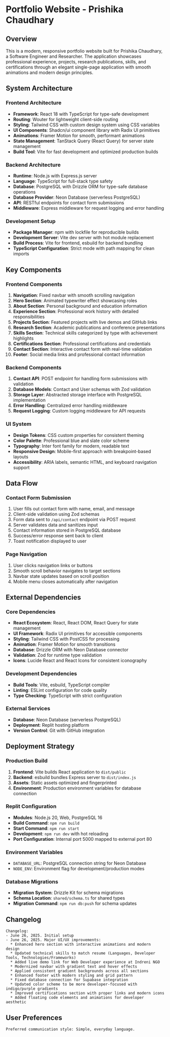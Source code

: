 # Portfolio Website - Prishika Chaudhary

## Overview

This is a modern, responsive portfolio website built for Prishika Chaudhary, a Software Engineer and Researcher. The application showcases professional experience, projects, research publications, skills, and certifications through an elegant single-page application with smooth animations and modern design principles.

## System Architecture

### Frontend Architecture
- **Framework**: React 18 with TypeScript for type-safe development
- **Routing**: Wouter for lightweight client-side routing
- **Styling**: Tailwind CSS with custom design system using CSS variables
- **UI Components**: Shadcn/ui component library with Radix UI primitives
- **Animations**: Framer Motion for smooth, performant animations
- **State Management**: TanStack Query (React Query) for server state management
- **Build Tool**: Vite for fast development and optimized production builds

### Backend Architecture
- **Runtime**: Node.js with Express.js server
- **Language**: TypeScript for full-stack type safety
- **Database**: PostgreSQL with Drizzle ORM for type-safe database operations
- **Database Provider**: Neon Database (serverless PostgreSQL)
- **API**: RESTful endpoints for contact form submissions
- **Middleware**: Express middleware for request logging and error handling

### Development Setup
- **Package Manager**: npm with lockfile for reproducible builds
- **Development Server**: Vite dev server with hot module replacement
- **Build Process**: Vite for frontend, esbuild for backend bundling
- **TypeScript Configuration**: Strict mode with path mapping for clean imports

## Key Components

### Frontend Components
1. **Navigation**: Fixed navbar with smooth scrolling navigation
2. **Hero Section**: Animated typewriter effect showcasing roles
3. **About Section**: Personal background and education information
4. **Experience Section**: Professional work history with detailed responsibilities
5. **Projects Section**: Featured projects with live demos and GitHub links
6. **Research Section**: Academic publications and conference presentations
7. **Skills Section**: Technical skills categorized by type with achievement highlights
8. **Certifications Section**: Professional certifications and credentials
9. **Contact Section**: Interactive contact form with real-time validation
10. **Footer**: Social media links and professional contact information

### Backend Components
1. **Contact API**: POST endpoint for handling form submissions with validation
2. **Database Models**: Contact and User schemas with Zod validation
3. **Storage Layer**: Abstracted storage interface with PostgreSQL implementation
4. **Error Handling**: Centralized error handling middleware
5. **Request Logging**: Custom logging middleware for API requests

### UI System
- **Design Tokens**: CSS custom properties for consistent theming
- **Color Palette**: Professional blue and slate color scheme
- **Typography**: Inter font family for modern, readable text
- **Responsive Design**: Mobile-first approach with breakpoint-based layouts
- **Accessibility**: ARIA labels, semantic HTML, and keyboard navigation support

## Data Flow

### Contact Form Submission
1. User fills out contact form with name, email, and message
2. Client-side validation using Zod schemas
3. Form data sent to `/api/contact` endpoint via POST request
4. Server validates data and sanitizes input
5. Contact information stored in PostgreSQL database
6. Success/error response sent back to client
7. Toast notification displayed to user

### Page Navigation
1. User clicks navigation links or buttons
2. Smooth scroll behavior navigates to target sections
3. Navbar state updates based on scroll position
4. Mobile menu closes automatically after navigation

## External Dependencies

### Core Dependencies
- **React Ecosystem**: React, React DOM, React Query for state management
- **UI Framework**: Radix UI primitives for accessible components
- **Styling**: Tailwind CSS with PostCSS for processing
- **Animation**: Framer Motion for smooth transitions
- **Database**: Drizzle ORM with Neon Database connector
- **Validation**: Zod for runtime type validation
- **Icons**: Lucide React and React Icons for consistent iconography

### Development Dependencies
- **Build Tools**: Vite, esbuild, TypeScript compiler
- **Linting**: ESLint configuration for code quality
- **Type Checking**: TypeScript with strict configuration

### External Services
- **Database**: Neon Database (serverless PostgreSQL)
- **Deployment**: Replit hosting platform
- **Version Control**: Git with GitHub integration

## Deployment Strategy

### Production Build
1. **Frontend**: Vite builds React application to `dist/public`
2. **Backend**: esbuild bundles Express server to `dist/index.js`
3. **Assets**: Static assets optimized and fingerprinted
4. **Environment**: Production environment variables for database connection

### Replit Configuration
- **Modules**: Node.js 20, Web, PostgreSQL 16
- **Build Command**: `npm run build`
- **Start Command**: `npm run start`
- **Development**: `npm run dev` with hot reloading
- **Port Configuration**: Internal port 5000 mapped to external port 80

### Environment Variables
- `DATABASE_URL`: PostgreSQL connection string for Neon Database
- `NODE_ENV`: Environment flag for development/production modes

### Database Migrations
- **Migration System**: Drizzle Kit for schema migrations
- **Schema Location**: `shared/schema.ts` for shared types
- **Migration Command**: `npm run db:push` for schema updates

## Changelog

```
Changelog:
- June 26, 2025. Initial setup
- June 26, 2025. Major UI/UX improvements:
  * Enhanced hero section with interactive animations and modern design
  * Updated technical skills to match resume (Languages, Developer Tools, Technologies/Frameworks)
  * Added live demo link for Web Developer experience at Indreni NGO
  * Modernized navbar with gradient text and hover effects
  * Applied consistent gradient backgrounds across all sections
  * Enhanced footer with modern styling and grid pattern
  * Fixed database connection for Supabase integration
  * Updated color scheme to be more developer-focused with indigo/purple gradients
  * Improved certifications section with proper links and modern icons
  * Added floating code elements and animations for developer aesthetic
```

## User Preferences

```
Preferred communication style: Simple, everyday language.
```